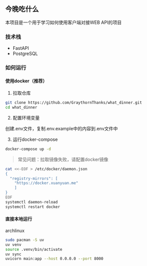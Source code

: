 ## 今晚吃什么

本项目是一个用于学习如何使用客户端对接WEB API的项目

### 技术栈

- FastAPI
- PostgreSQL

### 如何运行

#### 使用docker（推荐）

1. 拉取仓库

```bash
git clone https://github.com/GraythornThanks/what_dinner.git
cd what_dinner
```

2. 配置环境变量

创建.env文件，复制.env.example中的内容到.env文件中

3. 运行docker-compose

```bash
docker-compose up -d
```

> 常见问题：拉取镜像失败，请配置docker镜像

```bash
cat <<-EOF > /etc/docker/daemon.json 
{
  "registry-mirrors": [
  	"https://docker.xuanyuan.me"
  	]
}
EOF
systemctl daemon-reload
systemctl restart docker
```

#### 直接本地运行

archlinux

```bash
sudo pacman -S uv
uv venv
source .venv/bin/activate
uv sync
uvicorn main:app --host 0.0.0.0 --port 8000
```
